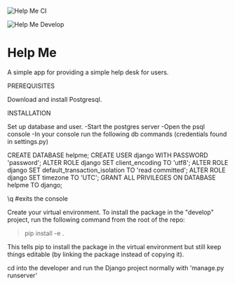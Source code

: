 ![Help Me CI](https://github.com/renderbox/django-permafrost/workflows/Help%20Me%20Develop%20CI/badge.svg?branch=master)

![Help Me Develop](https://github.com/renderbox/django-permafrost/workflows/Help%20Me%20Develop%20Develop/badge.svg?branch=develop)

Help Me
=======

A simple app for providing a simple help desk for users.

PREREQUISITES

Download and install Postgresql.

INSTALLATION

Set up database and user.
-Start the postgres server
-Open the psql console
-In your console run the following db commands (credentials found in settings.py)

CREATE DATABASE helpme;
CREATE USER django WITH PASSWORD 'password';
ALTER ROLE django SET client_encoding TO 'utf8';
ALTER ROLE django SET default_transaction_isolation TO 'read committed';
ALTER ROLE django SET timezone TO 'UTC';
GRANT ALL PRIVILEGES ON DATABASE helpme TO django;

\q #exits the console

Create your virtual environment.
To install the package in the "develop" project, run the following command from the root of the repo:
> pip install -e .

This tells pip to install the package in the virtual environment but still keep things editable (by linking the package instead of copying it).

cd into the developer and run the Django project normally with 'manage.py runserver'
